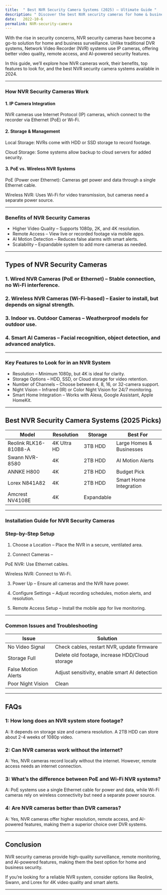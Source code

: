 ```yaml
---
title:  " Best NVR Security Camera Systems (2025) – Ultimate Guide "
description: " Discover the best NVR security cameras for home & business. Compare PoE & wireless systems, top brands, and installation tips .....  "
date:   2022-10-6
permalink: NVR-security-camera
---
```





With the rise in security concerns, NVR security cameras have become a go-to solution for home and business surveillance. Unlike traditional DVR systems, Network Video Recorder (NVR) systems use IP cameras, offering better video quality, remote access, and AI-powered security features.

In this guide, we’ll explore how NVR cameras work, their benefits, top features to look for, and the best NVR security camera systems available in 2024.


---

### How NVR Security Cameras Work

#### 1. IP Camera Integration

NVR cameras use Internet Protocol (IP) cameras, which connect to the recorder via Ethernet (PoE) or Wi-Fi.

#### 2. Storage & Management

Local Storage: NVRs come with HDD or SSD storage to record footage.

Cloud Storage: Some systems allow backup to cloud servers for added security.


#### 3. PoE vs. Wireless NVR Systems

PoE (Power over Ethernet): Cameras get power and data through a single Ethernet cable.

Wireless NVR: Uses Wi-Fi for video transmission, but cameras need a separate power source.



---

### Benefits of NVR Security Cameras

- Higher Video Quality – Supports 1080p, 2K, and 4K resolution.
- Remote Access – View live or recorded footage via mobile apps.
- AI Motion Detection – Reduces false alarms with smart alerts.
- Scalability – Expandable system to add more cameras as needed.


---

## Types of NVR Security Cameras

### 1. Wired NVR Cameras (PoE or Ethernet) – Stable connection, no Wi-Fi interference.


### 2. Wireless NVR Cameras (Wi-Fi-based) – Easier to install, but depends on signal strength.


### 3. Indoor vs. Outdoor Cameras – Weatherproof models for outdoor use.


### 4. Smart AI Cameras – Facial recognition, object detection, and advanced analytics.




---

### Key Features to Look for in an NVR System

- Resolution – Minimum 1080p, but 4K is ideal for clarity.
- Storage Options – HDD, SSD, or Cloud storage for video retention.
- Number of Channels – Choose between 4, 8, 16, or 32-camera support.
- Night Vision – Infrared (IR) or Color Night Vision for 24/7 monitoring.
- Smart Home Integration – Works with Alexa, Google Assistant, Apple HomeKit.



---

## Best NVR Security Camera Systems (2025 Picks)


| **Model**            | **Resolution** | **Storage**  | **Best For**               |
|----------------------|--------------|------------|----------------------------|
| Reolink RLK16-810B8-A | 4K Ultra HD  | 3TB HDD    | Large Homes & Businesses  |
| Swann NVR-8580       | 4K           | 2TB HDD    | AI Motion Alerts          |
| ANNKE H800          | 4K           | 2TB HDD    | Budget Pick               |
| Lorex N841A82       | 4K           | 2TB HDD    | Smart Home Integration    |
| Amcrest NV4108E     | 4K           | Expandable

---

### Installation Guide for NVR Security Cameras

### Step-by-Step Setup

1. Choose a Location – Place the NVR in a secure, ventilated area.


2. Connect Cameras –

PoE NVR: Use Ethernet cables.

Wireless NVR: Connect to Wi-Fi.



3. Power Up – Ensure all cameras and the NVR have power.


4. Configure Settings – Adjust recording schedules, motion alerts, and resolution.


5. Remote Access Setup – Install the mobile app for live monitoring.




---

### Common Issues and Troubleshooting


| **Issue**             | **Solution**                                   |
|-----------------------|-----------------------------------------------|
| No Video Signal      | Check cables, restart NVR, update firmware   |
| Storage Full        | Delete old footage, increase HDD/Cloud storage |
| False Motion Alerts | Adjust sensitivity, enable smart AI detection |
| Poor Night Vision   | Clean 
---

## FAQs

### 1: How long does an NVR system store footage?
A: It depends on storage size and camera resolution. A 2TB HDD can store about 2-4 weeks of 1080p video.

### 2: Can NVR cameras work without the internet?
A: Yes, NVR cameras record locally without the internet. However, remote access needs an internet connection.

### 3: What’s the difference between PoE and Wi-Fi NVR systems?
A: PoE systems use a single Ethernet cable for power and data, while Wi-Fi cameras rely on wireless connectivity but need a separate power source.

### 4: Are NVR cameras better than DVR cameras?
A: Yes, NVR cameras offer higher resolution, remote access, and AI-powered features, making them a superior choice over DVR systems.


---

## Conclusion

NVR security cameras provide high-quality surveillance, remote monitoring, and AI-powered features, making them the best option for home and business security.

If you’re looking for a reliable NVR system, consider options like Reolink, Swann, and Lorex for 4K video quality and smart alerts.



---
